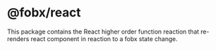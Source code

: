 # @fobx/react

This package contains the React higher order function reaction that re-renders
react component in reaction to a fobx state change.
